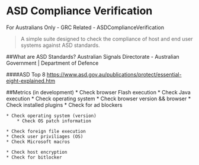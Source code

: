 # ASD Compliance Verification
For Australians Only - GRC Related - ASDComplianceVerification

>A simple suite designed to check the compliance of host and end user systems against ASD standards.

##What are ASD Standards?
Australian Signals Directorate - Australian Government | Department of Defence

####ASD Top 8
https://www.asd.gov.au/publications/protect/essential-eight-explained.htm
	

##Metrics (in development)
    * Check browser Flash execution 
    * Check Java execution 
    * Check operating system
    * Check browser version && browser 
    * Check installed plugins 
        * Check for ad blockers

    * Check operating system (version)
        * Check OS patch information 
        
    * Check foreign file execution 
    * Check user priviliages (OS)
    * Check Microsoft macros 
    
    * Check host encryption 
    * Check for bitlocker 
    
    
        

    
